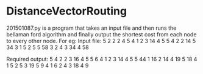 # DistanceVectorRouting
201501087.py is a program that takes an input file and then runs the bellaman ford
algorithm and finally output the shortest cost from each node to every other node.
For eg: 
Input file: 
5
2 2 2 4 5
4 1 2 3 14 4 5 5 4
2 2 14 5 34
3 1 5 2 5 5 58
3 2 4 3 34 4 58

Required output:
5
4 2 2 3 16 4 5 5 6
4 1 2 3 14 4 5 5 44 1 16 2 14 4 19 5 18
4 1 5 2 5 3 19 5 9
4 1 6 2 4 3 18 4 9

